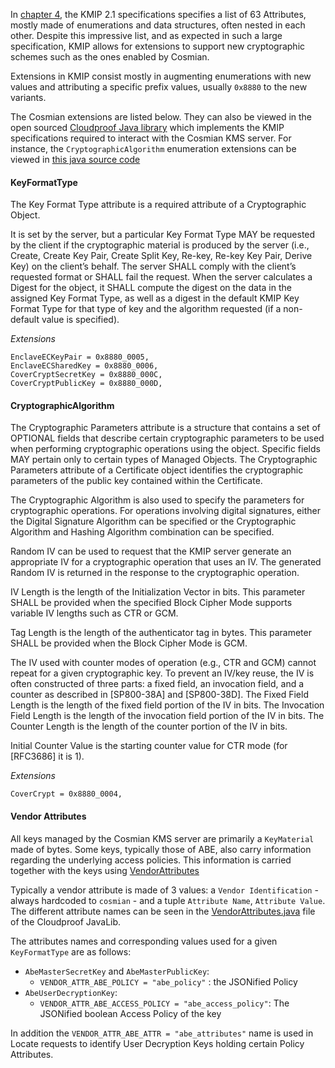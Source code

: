 
In [chapter 4](https://docs.oasis-open.org/kmip/kmip-spec/v2.1/cs01/kmip-spec-v2.1-cs01.html#_Toc32239322), the KMIP 2.1 specifications specifies a list of 63 Attributes, mostly made of enumerations and data structures, often nested in each other. Despite this impressive list, and as expected in such a large specification, KMIP allows for extensions to support new cryptographic schemes such as the ones enabled by Cosmian.

Extensions in KMIP consist mostly in augmenting enumerations with new values and attributing a specific prefix values, usually `0x8880` to the new variants.

The Cosmian extensions are listed below. They can also be viewed in the open sourced [Cloudproof Java library](https://github.com/Cosmian/cloudproof_java/) which implements the KMIP specifications required to interact with the Cosmian KMS server. For instance, the `CryptographicAlgorithm` enumeration extensions can be viewed in [this java source code](https://github.com/Cosmian/cloudproof_java/blob/main/src/main/java/com/cosmian/rest/kmip/types/CryptographicAlgorithm.java)


#### KeyFormatType

The Key Format Type attribute is a required attribute of a Cryptographic Object.

It is set by the server, but a particular Key Format Type MAY be requested by the client if the cryptographic material is produced by the server (i.e., Create, Create Key Pair, Create Split Key, Re-key, Re-key Key Pair, Derive Key) on the client’s behalf. The server SHALL comply with the client’s requested format or SHALL fail the request. When the server calculates a Digest for the object, it SHALL compute the digest on the data in the assigned Key Format Type, as well as a digest in the default KMIP Key Format Type for that type of key and the algorithm requested (if a non-default value is specified).

*Extensions*

```
EnclaveECKeyPair = 0x8880_0005,
EnclaveECSharedKey = 0x8880_0006,
CoverCryptSecretKey = 0x8880_000C,
CoverCryptPublicKey = 0x8880_000D,
```

#### CryptographicAlgorithm

The Cryptographic Parameters attribute is a structure that contains a set of OPTIONAL fields that describe certain cryptographic parameters to be used when performing cryptographic operations using the object. Specific fields MAY pertain only to certain types of Managed Objects. The Cryptographic Parameters attribute of a Certificate object identifies the cryptographic parameters of the public key contained within the Certificate.

The Cryptographic Algorithm is also used to specify the parameters for cryptographic operations. For operations involving digital signatures, either the Digital Signature Algorithm can be specified or the Cryptographic Algorithm and Hashing Algorithm combination can be specified.

Random IV can be used to request that the KMIP server generate an appropriate IV for a cryptographic operation that uses an IV. The generated Random IV is returned in the response to the cryptographic operation.

IV Length is the length of the Initialization Vector in bits. This parameter SHALL be provided when the specified Block Cipher Mode supports variable IV lengths such as CTR or GCM.

Tag Length is the length of the authenticator tag in bytes. This parameter SHALL be provided when the Block Cipher Mode is GCM.

The IV used with counter modes of operation (e.g., CTR and GCM) cannot repeat for a given cryptographic key. To prevent an IV/key reuse, the IV is often constructed of three parts: a fixed field, an invocation field, and a counter as described in [SP800-38A] and [SP800-38D]. The Fixed Field Length is the length of the fixed field portion of the IV in bits. The Invocation Field Length is the length of the invocation field portion of the IV in bits. The Counter Length is the length of the counter portion of the IV in bits.

Initial Counter Value is the starting counter value for CTR mode (for [RFC3686] it is 1).

*Extensions*

```
CoverCrypt = 0x8880_0004,
```

#### Vendor Attributes

All keys managed by the Cosmian KMS server are primarily a `KeyMaterial` made of bytes. Some keys, typically those of ABE, also carry information regarding the underlying access policies. This information is carried together with the keys using [VendorAttributes](https://docs.oasis-open.org/kmip/kmip-spec/v2.1/cs01/kmip-spec-v2.1-cs01.html#_Toc32239382)

Typically a vendor attribute is made of 3 values: a `Vendor Identification` - always hardcoded to `cosmian`  - and a tuple `Attribute Name`, `Attribute Value`.
The different attribute names can be seen in the [VendorAttributes.java](https://github.com/Cosmian/cloudproof_java/blob/main/src/main/java/com/cosmian/rest/kmip/types/VendorAttribute.java) file of the Cloudproof JavaLib.

The attributes names and corresponding values used for a given `KeyFormatType` are as follows:

- `AbeMasterSecretKey` and `AbeMasterPublicKey`:
    - `VENDOR_ATTR_ABE_POLICY = "abe_policy"` : the JSONified Policy
- `AbeUserDecryptionKey`:
    - `VENDOR_ATTR_ABE_ACCESS_POLICY = "abe_access_policy"`: The JSONified boolean Access Policy of the key


In addition the `VENDOR_ATTR_ABE_ATTR = "abe_attributes"` name is used in Locate requests to identify User Decryption Keys holding certain Policy Attributes.
